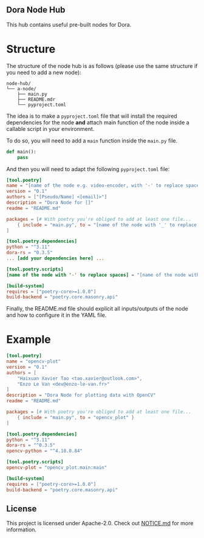 ## Dora Node Hub

This hub contains useful pre-built nodes for Dora.

# Structure

The structure of the node hub is as follows (please use the same structure if you need to add a new node):

```
node-hub/
└── a-node/
    ├── main.py
    ├── README.mdr
    └── pyproject.toml
```

The idea is to make a `pyproject.toml` file that will install the required dependencies for the node **and** attach main
function of the node inside a callable script in your environment.

To do so, you will need to add a `main` function inside the `main.py` file.

```python
def main():
    pass
```

And then you will need to adapt the following `pyproject.toml` file:

```toml
[tool.poetry]
name = "[name of the node e.g. video-encoder, with '-' to replace spaces]"
version = "0.1"
authors = ["[Pseudo/Name] <[email]>"]
description = "Dora Node for []"
readme = "README.md"

packages = [# With poetry you're obliged to add at least one file...
    { include = "main.py", to = "[name of the node with '_' to replace spaces]" }
]

[tool.poetry.dependencies]
python = "^3.11"
dora-rs = "0.3.5"
... [add your dependencies here] ...

[tool.poetry.scripts]
[name of the node with '-' to replace spaces] = "[name of the node with '_' to replace spaces].main:main"

[build-system]
requires = ["poetry-core>=1.0.0"]
build-backend = "poetry.core.masonry.api"
```

Finally, the README.md file should explicit all inputs/outputs of the node and how to configure it in the YAML file.

# Example

```toml
[tool.poetry]
name = "opencv-plot"
version = "0.1"
authors = [
    "Haixuan Xavier Tao <tao.xavier@outlook.com>",
    "Enzo Le Van <dev@enzo-le-van.fr>"
]
description = "Dora Node for plotting data with OpenCV"
readme = "README.md"

packages = [# With poetry you're obliged to add at least one file...
    { include = "main.py", to = "opencv_plot" }
]

[tool.poetry.dependencies]
python = "^3.11"
dora-rs = "^0.3.5"
opencv-python = "^4.10.0.84"

[tool.poetry.scripts]
opencv-plot = "opencv_plot.main:main"

[build-system]
requires = ["poetry-core>=1.0.0"]
build-backend = "poetry.core.masonry.api"
```

## License

This project is licensed under Apache-2.0. Check out [NOTICE.md](../NOTICE.md) for more information.
